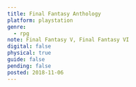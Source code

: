 ```yaml
---
title: Final Fantasy Anthology
platform: playstation
genre:
  - rpg
note: Final Fantasy V, Final Fantasy VI
digital: false
physical: true
guide: false
pending: false
posted: 2018-11-06
---
```

